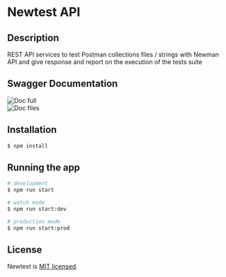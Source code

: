 # Newtest API

## Description

REST API services to test Postman collections files / strings with Newman API and give response and report on the execution of the tests suite

## Swagger Documentation

![Doc full](https://i.imgur.com/MfiN2yb.png)
<br>
![Doc files](https://i.imgur.com/YXk2ryU.png)


## Installation

```bash
$ npm install
```

## Running the app

```bash
# development
$ npm run start

# watch mode
$ npm run start:dev

# production mode
$ npm run start:prod
```

## License

Newtest is [MIT licensed](LICENSE).
